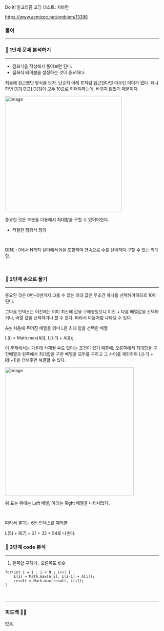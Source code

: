 Do it! 알고리즘 코딩 테스트: 자바편 

https://www.acmicpc.net/problem/13398


### 풀이
---
### 📄 1단계 문제 분석하기
---
- 점화식을 작성해서 풀어보면 된다. 
- 점화식 테이블을 설정하는 것이 중요하다.


처음에 접근했던 방식을 보자. 
단순히 아래 표처럼 접근한다면 아무런 의미가 없다.
왜냐하면 D[1] D[2] D[3]이 모두 10으로 되어야하는데, 바뀌지 않았기 때문이다.

<img width="381" alt="image" src="https://github.com/2-say/algorithm-study/assets/91319157/b642e5fa-7510-4475-8452-4fe0a8d4aadd">

중요한 것은 부분을 이용해서 최대합을 구할 수 있어야한다. 

- 적절한 점화식 정의

<br>

D[N] : 0에서 N까지 길이에서 N을 포함하며 연속으로 수를 선택하여 구할 수 있는 최대합.

<br>

### 🤘 2단계 손으로 풀기
---

중요한 것은 0번~0번까지 고를 수 있는 최대 값은 무조건 하나를 선택해야하므로 10이 된다.

그다음 인덱스는 이전에는 이미 최선에 값을 구해놓았으니 이전 + 다음 배열값을 선택하거나, 배열 값을 선택하거나 할 수 있다. 따라서 다음처럼 나타낼 수 있다. 

A는 처음에 주어진 배열을 의미 L은 최대 합을 선택한 배열

L[i] = Math.max(A[i], L[i-1] + A[i]);

이 문제에서는 가운데 삭제될 수도 있다는 조건이 있기 때문에, 오른쪽에서 최대합을 구한배열과 왼쪽에서 최대합을 구한 배열을 모두를 구하고 그 사이를 제외하여 L[i-1] + R[i+1]을 더해주면 해결할 수 있다.


<img width="421" alt="image" src="https://github.com/2-say/algorithm-study/assets/91319157/bd440c17-f886-4384-bd71-26da53a095f4">

위 표는 위에는 Left 배열, 아래는 Right 배열을 나타내었다. 

<br>

따라서 결과는 6번 인덱스를 제외한

L[5] + R[7] = 21 + 33 = 54로 나온다.


### 👀 3단계 code 분석 
---
1. 왼쪽합 구하기 , 오른쪽도 비슷

```
for(int i = 1 ; i < N ; i++) {
    L[i] = Math.max(A[i], L[i-1] + A[i]);
    result = Math.max(result, L[i]);
}
```

<br>

---

### 피드백 👩‍🏫
없음.